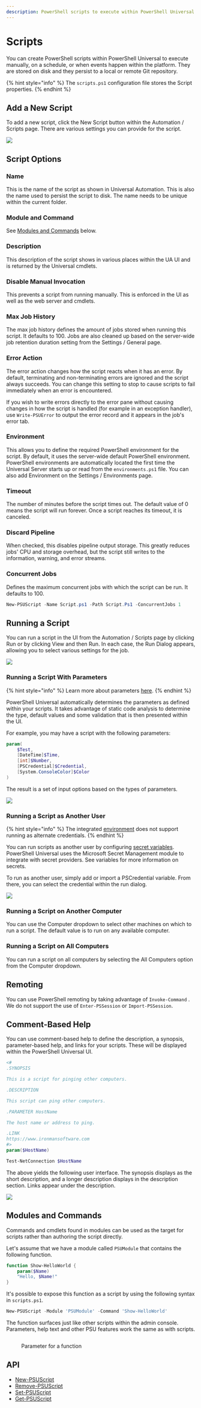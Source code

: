 ```yaml
---
description: PowerShell scripts to execute within PowerShell Universal.
---
```


# Scripts

You can create PowerShell scripts within PowerShell Universal to execute manually, on a schedule, or when events happen within the platform. They are stored on disk and they persist to a local or remote Git repository.

{% hint style="info" %}
The `scripts.ps1` configuration file stores the Script properties.
{% endhint %}

## Add a New Script

To add a new script, click the New Script button within the Automation / Scripts page. There are various settings you can provide for the script.

![](<../../.gitbook/assets/image (230).png>)

## Script Options

### **Name**

This is the name of the script as shown in Universal Automation. This is also the name used to persist the script to disk. The name needs to be unique within the current folder.

### Module and Command

See [Modules and Commands](./#modules-and-commands) below.

### **Description**

This description of the script shows in various places within the UA UI and is returned by the Universal cmdlets.

### **Disable Manual Invocation**

This prevents a script from running manually. This is enforced in the UI as well as the web server and cmdlets.

### **Max Job History**

The max job history defines the amount of jobs stored when running this script. It defaults to 100. Jobs are also cleaned up based on the server-wide job retention duration setting from the Settings / General page.

### **Error Action**

The error action changes how the script reacts when it has an error. By default, terminating and non-terminating errors are ignored and the script always succeeds. You can change this setting to stop to cause scripts to fail immediately when an error is encountered.

If you wish to write errors directly to the error pane without causing changes in how the script is handled (for example in an exception handler), use `Write-PSUError` to output the error record and it appears in the job's error tab.

### **Environment**

This allows you to define the required PowerShell environment for the script. By default, it uses the server-wide default PowerShell environment. PowerShell environments are automatically located the first time the Universal Server starts up or read from the `environments.ps1` file. You can also add Environment on the Settings / Environments page.

### **Timeout**

The number of minutes before the script times out. The default value of 0 means the script will run forever. Once a script reaches its timeout, it is canceled.

### Discard Pipeline

When checked, this disables pipeline output storage. This greatly reduces jobs' CPU and storage overhead, but the script still writes to the information, warning, and error streams.

### **Concurrent Jobs**

Defines the maximum concurrent jobs with which the script can be run. It defaults to 100.

```powershell
New-PSUScript -Name Script.ps1 -Path Script.Ps1 -ConcurrentJobs 1
```

## Running a Script

You can run a script in the UI from the Automation / Scripts page by clicking Run or by clicking View and then Run. In each case, the Run Dialog appears, allowing you to select various settings for the job.

![](<../../.gitbook/assets/image (225).png>)

### Running a Script With Parameters

{% hint style="info" %}
Learn more about parameters [here](parameters.md).
{% endhint %}

PowerShell Universal automatically determines the parameters as defined within your scripts. It takes advantage of static code analysis to determine the type, default values and some validation that is then presented within the UI.

For example, you may have a script with the following parameters:

```powershell
param(
    $Test,
    [DateTime]$Time, 
    [int]$Number,
    [PSCredential]$Credential,
    [System.ConsoleColor]$Color
)
```

The result is a set of input options based on the types of parameters.

![](<../../.gitbook/assets/image (420).png>)

### Running a Script as Another User

{% hint style="info" %}
The integrated [environment](../../config/environments.md) does not support running as alternate credentials.
{% endhint %}

You can run scripts as another user by configuring [secret variables](../../platform/variables.md#creating-a-secret-variable). PowerShell Universal uses the Microsoft Secret Management module to integrate with secret providers. See variables for more information on secrets.

To run as another user, simply add or import a PSCredential variable. From there, you can select the credential within the run dialog.

![](<../../.gitbook/assets/image (89).png>)

### Running a Script on Another Computer

You can use the Computer dropdown to select other machines on which to run a script. The default value is to run on any available computer.

### Running a Script on All Computers

You can run a script on all computers by selecting the All Computers option from the Computer dropdown.

## Remoting

You can use PowerShell remoting by taking advantage of `Invoke-Command` . We do not support the use of `Enter-PSSession` or `Import-PSSession`.

## Comment-Based Help

You can use comment-based help to define the description, a synopsis, parameter-based help, and links for your scripts. These will be displayed within the PowerShell Universal UI.

```powershell
<#
.SYNOPSIS 

This is a script for pinging other computers. 

.DESCRIPTION

This script can ping other computers. 

.PARAMETER HostName

The host name or address to ping. 

.LINK
https://www.ironmansoftware.com
#>
param($HostName)

Test-NetConnection $HostName
```

The above yields the following user interface. The synopsis displays as the short description, and a longer description displays in the description section. Links appear under the description.

![](<../../.gitbook/assets/image (431).png>)

## Modules and Commands

Commands and cmdlets found in modules can be used as the target for scripts rather than authoring the script directly.&#x20;

Let's assume that we have a module called `PSUModule` that contains the following function.

```powershell
function Show-HelloWorld {
    param($Name)
    "Hello, $Name!"
}
```

It's possible to expose this function as a script by using the following syntax in `scripts.ps1`.

```powershell
New-PSUScript -Module 'PSUModule' -Command 'Show-HelloWorld'
```

The function surfaces just like other scripts within the admin console. Parameters, help text and other PSU features work the same as with scripts.

<figure><img src="../../.gitbook/assets/image (578).png" alt=""><figcaption><p>Parameter for a function<br></p></figcaption></figure>

## API

* [New-PSUScript](https://github.com/ironmansoftware/universal-docs/blob/v5/cmdlets/New-PSUScript.txt)
* [Remove-PSUScript](https://github.com/ironmansoftware/universal-docs/blob/v5/cmdlets/Remove-PSUScript.txt)
* [Set-PSUScript](https://github.com/ironmansoftware/universal-docs/blob/v5/cmdlets/Set-PSUScript.txt)
* [Get-PSUScript](https://github.com/ironmansoftware/universal-docs/blob/v5/cmdlets/Get-PSUScript.txt)
